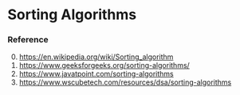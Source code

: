 # Sorting Algorithms


### Reference
0. https://en.wikipedia.org/wiki/Sorting_algorithm
1. https://www.geeksforgeeks.org/sorting-algorithms/
2. https://www.javatpoint.com/sorting-algorithms
3. https://www.wscubetech.com/resources/dsa/sorting-algorithms